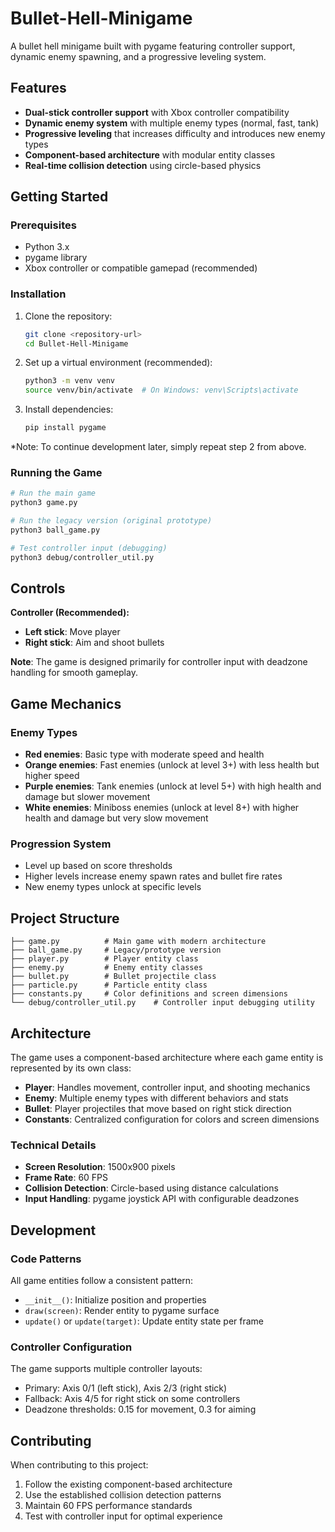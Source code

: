 # Bullet-Hell-Minigame

A bullet hell minigame built with pygame featuring controller support, dynamic enemy spawning, and a progressive leveling system.

## Features

- **Dual-stick controller support** with Xbox controller compatibility
- **Dynamic enemy system** with multiple enemy types (normal, fast, tank)
- **Progressive leveling** that increases difficulty and introduces new enemy types
- **Component-based architecture** with modular entity classes
- **Real-time collision detection** using circle-based physics

## Getting Started

### Prerequisites

- Python 3.x
- pygame library
- Xbox controller or compatible gamepad (recommended)

### Installation

1. Clone the repository:
   ```bash
   git clone <repository-url>
   cd Bullet-Hell-Minigame
   ```

2. Set up a virtual environment (recommended):
   ```bash
   python3 -m venv venv
   source venv/bin/activate  # On Windows: venv\Scripts\activate
   ```

3. Install dependencies:
   ```bash
   pip install pygame
   ```

*Note: To continue development later, simply repeat step 2 from above.

### Running the Game

```bash
# Run the main game
python3 game.py

# Run the legacy version (original prototype)
python3 ball_game.py

# Test controller input (debugging)
python3 debug/controller_util.py
```

## Controls

**Controller (Recommended):**
- **Left stick**: Move player
- **Right stick**: Aim and shoot bullets

**Note**: The game is designed primarily for controller input with deadzone handling for smooth gameplay.

## Game Mechanics

### Enemy Types
- **Red enemies**: Basic type with moderate speed and health
- **Orange enemies**: Fast enemies (unlock at level 3+) with less health but higher speed
- **Purple enemies**: Tank enemies (unlock at level 5+) with high health and damage but slower movement
- **White enemies**: Miniboss enemies (unlock at level 8+) with higher health and damage but very slow movement

### Progression System
- Level up based on score thresholds
- Higher levels increase enemy spawn rates and bullet fire rates
- New enemy types unlock at specific levels

## Project Structure

```
├── game.py          # Main game with modern architecture
├── ball_game.py     # Legacy/prototype version
├── player.py        # Player entity class
├── enemy.py         # Enemy entity classes
├── bullet.py        # Bullet projectile class
├── particle.py      # Particle entity class
├── constants.py     # Color definitions and screen dimensions
└── debug/controller_util.py    # Controller input debugging utility
```

## Architecture

The game uses a component-based architecture where each game entity is represented by its own class:

- **Player**: Handles movement, controller input, and shooting mechanics
- **Enemy**: Multiple enemy types with different behaviors and stats
- **Bullet**: Player projectiles that move based on right stick direction
- **Constants**: Centralized configuration for colors and screen dimensions

### Technical Details

- **Screen Resolution**: 1500x900 pixels
- **Frame Rate**: 60 FPS
- **Collision Detection**: Circle-based using distance calculations
- **Input Handling**: pygame joystick API with configurable deadzones

## Development

### Code Patterns

All game entities follow a consistent pattern:
- `__init__()`: Initialize position and properties
- `draw(screen)`: Render entity to pygame surface
- `update()` or `update(target)`: Update entity state per frame

### Controller Configuration

The game supports multiple controller layouts:
- Primary: Axis 0/1 (left stick), Axis 2/3 (right stick)
- Fallback: Axis 4/5 for right stick on some controllers
- Deadzone thresholds: 0.15 for movement, 0.3 for aiming

## Contributing

When contributing to this project:
1. Follow the existing component-based architecture
2. Use the established collision detection patterns
3. Maintain 60 FPS performance standards
4. Test with controller input for optimal experience


